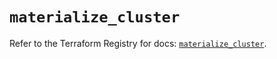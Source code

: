 # `materialize_cluster`

Refer to the Terraform Registry for docs: [`materialize_cluster`](https://registry.terraform.io/providers/materializeinc/materialize/0.9.1/docs/resources/cluster).
